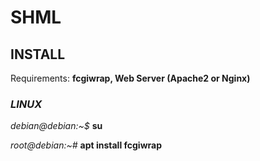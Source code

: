 # SHML

## **INSTALL**

Requirements: **fcgiwrap, Web Server (Apache2 or Nginx)**

### _LINUX_

_debian@debian:~$_ **su**

_root@debian:~#_ **apt install fcgiwrap**
